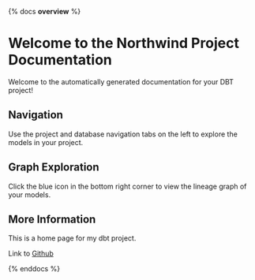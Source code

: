 {% docs __overview__ %}

# Welcome to the Northwind Project Documentation

Welcome to the automatically generated documentation for your DBT project!

## Navigation

Use the project and database navigation tabs on the left to explore the models in your project.

## Graph Exploration

Click the blue icon in the bottom right corner to view the lineage graph of your models.

## More Information

This is a home page for my dbt project.

Link to [Github](<https://github.com/Gus1101/dbt_project>)

{% enddocs %}
